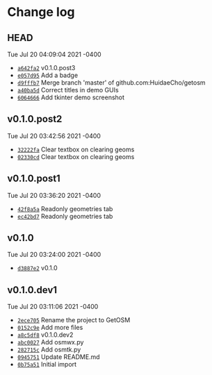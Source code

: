 # Change log

## HEAD
Tue Jul 20 04:09:04 2021 -0400

* [`a642fa2`](https://github.com/HuidaeCho/getosm/commit/a642fa2)  v0.1.0.post3
* [`e057d95`](https://github.com/HuidaeCho/getosm/commit/e057d95)  Add a badge
* [`d9fffb7`](https://github.com/HuidaeCho/getosm/commit/d9fffb7)  Merge branch 'master' of github.com:HuidaeCho/getosm
* [`a40ba5d`](https://github.com/HuidaeCho/getosm/commit/a40ba5d)  Correct titles in demo GUIs
* [`6064666`](https://github.com/HuidaeCho/getosm/commit/6064666)  Add tkinter demo screenshot

## v0.1.0.post2
Tue Jul 20 03:42:56 2021 -0400

* [`32222fa`](https://github.com/HuidaeCho/getosm/commit/32222fa)  Clear textbox on clearing geoms
* [`02330cd`](https://github.com/HuidaeCho/getosm/commit/02330cd)  Clear textbox on clearing geoms

## v0.1.0.post1
Tue Jul 20 03:36:20 2021 -0400

* [`42f8a5a`](https://github.com/HuidaeCho/getosm/commit/42f8a5a)  Readonly geometries tab
* [`ec42bd7`](https://github.com/HuidaeCho/getosm/commit/ec42bd7)  Readonly geometries tab

## v0.1.0
Tue Jul 20 03:24:00 2021 -0400

* [`d3887e2`](https://github.com/HuidaeCho/getosm/commit/d3887e2)  v0.1.0

## v0.1.0.dev1
Tue Jul 20 03:11:06 2021 -0400

* [`2ece705`](https://github.com/HuidaeCho/getosm/commit/2ece705)  Rename the project to GetOSM
* [`0152c9e`](https://github.com/HuidaeCho/getosm/commit/0152c9e)  Add more files
* [`a8c5df8`](https://github.com/HuidaeCho/getosm/commit/a8c5df8)  v0.1.0.dev2
* [`abc0027`](https://github.com/HuidaeCho/getosm/commit/abc0027)  Add osmwx.py
* [`282715c`](https://github.com/HuidaeCho/getosm/commit/282715c)  Add osmtk.py
* [`0945751`](https://github.com/HuidaeCho/getosm/commit/0945751)  Update README.md
* [`0b75a51`](https://github.com/HuidaeCho/getosm/commit/0b75a51)  Initial import
